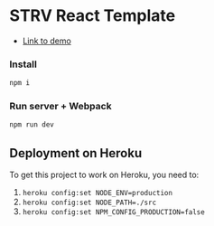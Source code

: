 # STRV React Template

- [Link to demo](http://strv-react-template.herokuapp.com)

### Install
```bash
npm i
```

### Run server + Webpack
```bash
npm run dev
```

## Deployment on Heroku

To get this project to work on Heroku, you need to:

1. `heroku config:set NODE_ENV=production`
2. `heroku config:set NODE_PATH=./src`
3. `heroku config:set NPM_CONFIG_PRODUCTION=false`

